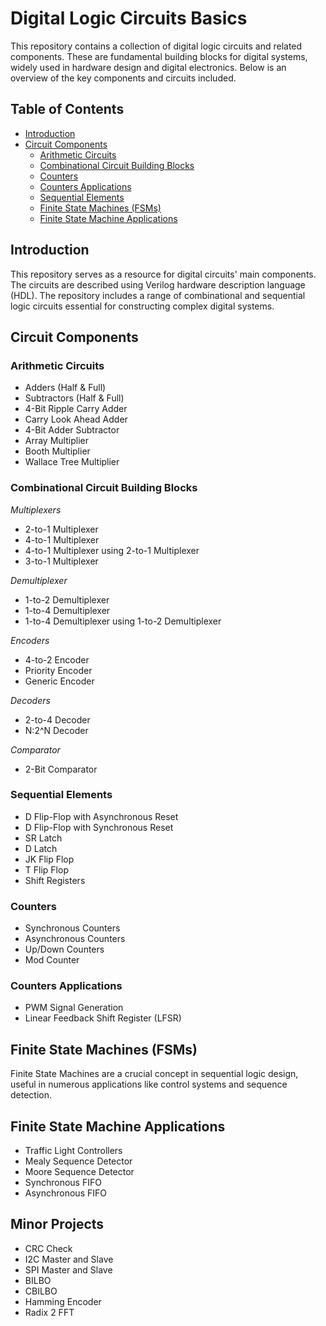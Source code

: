 # Digital Logic Circuits Basics

This repository contains a collection of digital logic circuits and related components. These are fundamental building blocks for digital systems, widely used in hardware design and digital electronics. Below is an overview of the key components and circuits included.

## Table of Contents
- [Introduction](/Introduction)
- [Circuit Components](/circuit-components)
  - [Arithmetic Circuits](/circuit-components/arithmetic-circuits)
  - [Combinational Circuit Building Blocks](#combinational-circuit-building-blocks)
  - [Counters](#counters)
  - [Counters Applications](#counters-applications)
  - [Sequential Elements](#sequential-elements)
  - [Finite State Machines (FSMs)](#finite-state-machines-fsms)
  - [Finite State Machine Applications](#finite-state-machine-applications)

## Introduction

This repository serves as a resource for digital circuits' main components. The circuits are described using Verilog hardware description language (HDL). The repository includes a range of combinational and sequential logic circuits essential for constructing complex digital systems.

## Circuit Components

### Arithmetic Circuits
- Adders (Half & Full)
- Subtractors (Half & Full)
- 4-Bit Ripple Carry Adder
- Carry Look Ahead Adder
- 4-Bit Adder Subtractor
- Array Multiplier
- Booth Multiplier
- Wallace Tree Multiplier

### Combinational Circuit Building Blocks

*Multiplexers*
- 2-to-1 Multiplexer
- 4-to-1 Multiplexer
- 4-to-1 Multiplexer using 2-to-1 Multiplexer
- 3-to-1 Multiplexer

*Demultiplexer*
- 1-to-2 Demultiplexer
- 1-to-4 Demultiplexer
- 1-to-4 Demultiplexer using 1-to-2 Demultiplexer

*Encoders*
- 4-to-2 Encoder
- Priority Encoder
- Generic Encoder

*Decoders*
- 2-to-4 Decoder
- N:2^N Decoder

*Comparator*
- 2-Bit Comparator

  
### Sequential Elements
- D Flip-Flop with Asynchronous Reset
- D Flip-Flop with Synchronous Reset
- SR Latch
- D Latch
- JK Flip Flop
- T Flip Flop
- Shift Registers

### Counters
- Synchronous Counters
- Asynchronous Counters
- Up/Down Counters
- Mod Counter

### Counters Applications
- PWM Signal Generation
- Linear Feedback Shift Register (LFSR)

## Finite State Machines (FSMs)

Finite State Machines are a crucial concept in sequential logic design, useful in numerous applications like control systems and sequence detection.

## Finite State Machine Applications
- Traffic Light Controllers
- Mealy Sequence Detector
- Moore Sequence Detector
- Synchronous FIFO
- Asynchronous FIFO

## Minor Projects
- CRC Check
- I2C Master and Slave
- SPI Master and Slave
- BILBO
- CBILBO
- Hamming Encoder
- Radix 2 FFT
